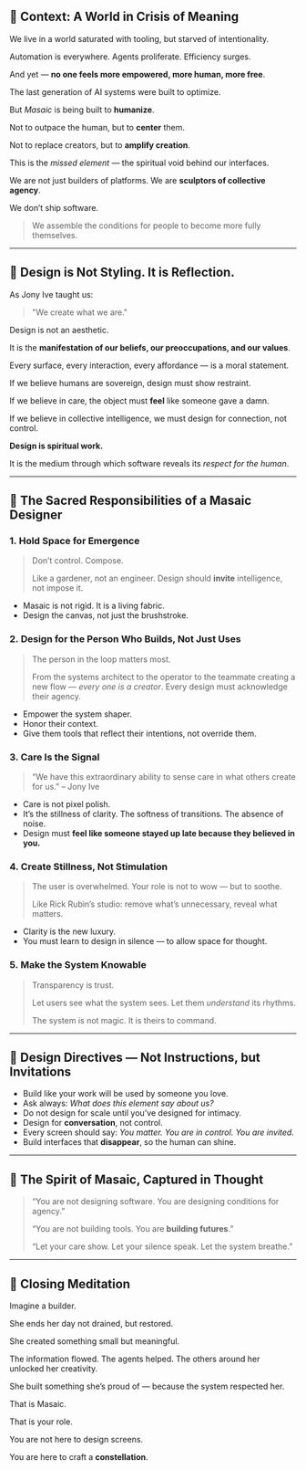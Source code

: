 ## 🧭 Context: A World in Crisis of Meaning

We live in a world saturated with tooling, but starved of intentionality.

Automation is everywhere. Agents proliferate. Efficiency surges.

And yet — **no one feels more empowered, more human, more free**.

The last generation of AI systems were built to optimize.

But *Masaic* is being built to **humanize**.

Not to outpace the human, but to **center** them.

Not to replace creators, but to **amplify creation**.

This is the *missed element* — the spiritual void behind our interfaces.

We are not just builders of platforms. We are **sculptors of collective agency**.

We don’t ship software.

> We assemble the conditions for people to become more fully themselves.
> 

---

## 🧱 Design is Not Styling. It is Reflection.

As Jony Ive taught us:

> "We create what we are."
> 

Design is not an aesthetic.

It is the **manifestation of our beliefs, our preoccupations, and our values**.

Every surface, every interaction, every affordance — is a moral statement.

If we believe humans are sovereign, design must show restraint.

If we believe in care, the object must **feel** like someone gave a damn.

If we believe in collective intelligence, we must design for connection, not control.

**Design is spiritual work.**

It is the medium through which software reveals its *respect for the human*.

---

## 🧬 The Sacred Responsibilities of a Masaic Designer

### 1. **Hold Space for Emergence**

> Don’t control. Compose.
> 
> 
> Like a gardener, not an engineer. Design should **invite** intelligence, not impose it.
> 
- Masaic is not rigid. It is a living fabric.
- Design the canvas, not just the brushstroke.

### 2. **Design for the Person Who Builds, Not Just Uses**

> The person in the loop matters most.
> 
> 
> From the systems architect to the operator to the teammate creating a new flow — *every one is a creator*. Every design must acknowledge their agency.
> 
- Empower the system shaper.
- Honor their context.
- Give them tools that reflect their intentions, not override them.

### 3. **Care Is the Signal**

> “We have this extraordinary ability to sense care in what others create for us.” – Jony Ive
> 
- Care is not pixel polish.
- It’s the stillness of clarity. The softness of transitions. The absence of noise.
- Design must **feel like someone stayed up late because they believed in you.**

### 4. **Create Stillness, Not Stimulation**

> The user is overwhelmed. Your role is not to wow — but to soothe.
> 
> 
> Like Rick Rubin’s studio: remove what’s unnecessary, reveal what matters.
> 
- Clarity is the new luxury.
- You must learn to design in silence — to allow space for thought.

### 5. **Make the System Knowable**

> Transparency is trust.
> 
> 
> Let users see what the system sees. Let them *understand* its rhythms.
> 
> The system is not magic. It is theirs to command.
> 

---

## 💎 Design Directives — Not Instructions, but Invitations

- Build like your work will be used by someone you love.
- Ask always: *What does this element say about us?*
- Do not design for scale until you’ve designed for intimacy.
- Design for **conversation**, not control.
- Every screen should say: *You matter. You are in control. You are invited.*
- Build interfaces that **disappear**, so the human can shine.

---

## 🧠 The Spirit of Masaic, Captured in Thought

> “You are not designing software. You are designing conditions for agency.”
> 
> 
> “You are not building tools. You are **building futures**.”
> 
> “Let your care show. Let your silence speak. Let the system breathe.”
> 

---

## 🌱 Closing Meditation

Imagine a builder.

She ends her day not drained, but restored.

She created something small but meaningful.

The information flowed. The agents helped. The others around her unlocked her creativity.

She built something she’s proud of — because the system respected her.

That is Masaic.

That is your role.

You are not here to design screens.

You are here to craft a **constellation**.